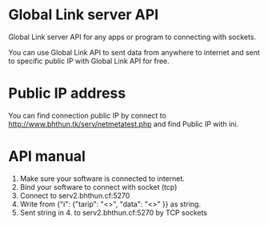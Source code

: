 # Global Link server API
Global Link server API for any apps or program to connecting with sockets.

You can use Global Link API to sent data from anywhere to internet and sent to specific public IP with Global Link API for free.

# Public IP address
You can find connection public IP by connect to http://www.bhthun.tk/serv/netmetatest.php and find Public IP with ini.

# API manual
1. Make sure your software is connected to internet.
2. Bind your software to connect with socket (tcp)
3. Connect to serv2.bhthun.cf:5270
4. Write from {"i": {"tarip": "<<Your target public IP>>", "data": "<<You data that want to sent to target>>" }} as string.
5. Sent string in 4. to serv2.bhthun.cf:5270 by TCP sockets

